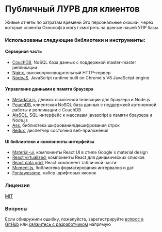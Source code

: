 # Публичный ЛУРВ для клиентов
Живые отчеты по затратам времени
Это персональные окошки, через которые клиенты Окнософта могут смотреть на данные нашей УПР базы

### Использованы следующие библиотеки и инструменты:

#### Серверная часть
- [CouchDB](http://couchdb.apache.org/), NoSQL база данных с поддержкой master-master репликации
- [Nginx](http://nginx.org/ru/), высокопроизводительный HTTP-сервер
- [NodeJS](https://nodejs.org/en/), JavaScript runtime built on Chrome`s V8 JavaScript engine

#### Управление данными в памяти браузера
- [Metadata.js](http://www.oknosoft.ru/metadata/), движок ссылочной типизации для браузера и Node.js
- [PouchDB](https://pouchdb.com/), клиентская NoSQL база данных с поддержкой автономной работы и репликации с CouchDB
- [AlaSQL](https://github.com/agershun/alasql), SQL-интерфейс к массивам javascript в памяти браузера и Node.js
- [Aes](http://www.movable-type.co.uk/scripts/aes.html), библиотека шифрования/дешифрования строк
- [Redux](https://github.com/reactjs/redux), диспетчер состояния веб-приложения

#### UI библиотеки и компоненты интерфейса
- [Material-ui](https://material-ui-next.com/), компоненты React UI в стиле Google`s material design
- [React virtualized](https://github.com/bvaughn/react-virtualized), компоненты React для динамических списков
- [React data grid](https://github.com/adazzle/react-data-grid), React компонент табличной части
- [Moment.js](http://momentjs.com/), библиотека форматирования интервалов и дат
- [Fontawesome](https://fortawesome.github.io/Font-Awesome/), набор шрифтовых иконок

### Лицензия
[MIT](https://ru.wikipedia.org/wiki/%D0%9B%D0%B8%D1%86%D0%B5%D0%BD%D0%B7%D0%B8%D1%8F_MIT)

### Вопросы
Если обнаружили ошибку, пожалуйста, зарегистрируйте <a href="https://github.com/oknosoft/stat" target="_blank" rel="noopener noreferrer">вопрос в GitHub</a> или <a href="mailto:info@oknosoft.ru?subject=stat">свяжитесь с разработчиком</a> напрямую
